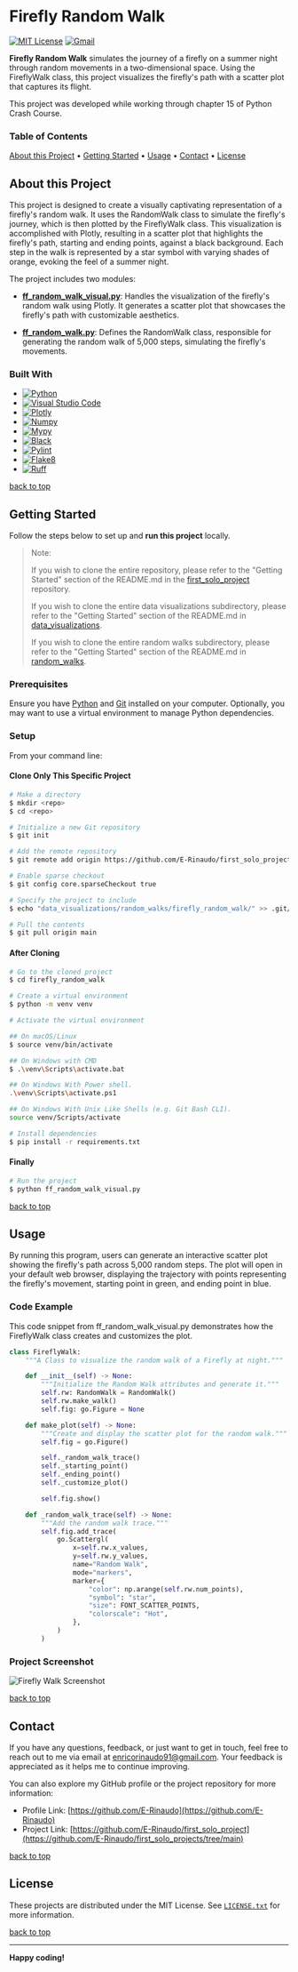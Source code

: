 # Firefly Random Walk

[![MIT License][license-shield]][license-url]
[![Gmail][Gmail-shield]][Gmail-url]

**Firefly Random Walk** simulates the journey of a firefly on a summer night through random movements in a two-dimensional space. Using the FireflyWalk class, this project visualizes the firefly's path with a scatter plot that captures its flight.

This project was developed while working through chapter 15 of Python Crash Course.

<!-- markdownlint-disable MD001 -->
### Table of Contents

[About this Project](#about-this-project) •
[Getting Started](#getting-started) •
[Usage](#usage) •
[Contact](#contact) •
[License](#license)
<!-- markdownlint-enable MD001 -->

## About this Project

This project is designed to create a visually captivating representation of a firefly's random walk. It uses the RandomWalk class to simulate the firefly's journey, which is then plotted by the FireflyWalk class. This visualization is accomplished with Plotly, resulting in a scatter plot that highlights the firefly's path, starting and ending points, against a black background. Each step in the walk is represented by a star symbol with varying shades of orange, evoking the feel of a summer night.

The project includes two modules:

+ **[ff_random_walk_visual.py][FF-Random-Walk-Visual-url]**:
Handles the visualization of the firefly's random walk using Plotly. It generates a scatter plot that showcases the firefly's path with customizable aesthetics.

+ **[ff_random_walk.py][FF-Random-Walk-url]**:
Defines the RandomWalk class, responsible for generating the random walk of 5,000 steps, simulating the firefly's movements.

### Built With

+ [![Python][Python-badge]][Python-url]
+ [![Visual Studio Code][VSCode-badge]][VSCode-url]
+ [![Plotly][Plotly-badge]][Plotly-url]
+ [![Numpy][Numpy-badge]][Numpy-url]
+ [![Mypy][Mypy-badge]][Mypy-url]
+ [![Black][Black-badge]][Black-url]
+ [![Pylint][Pylint-badge]][Pylint-url]
+ [![Flake8][Flake8-badge]][Flake8-url]
+ [![Ruff][Ruff-badge]][Ruff-url]
  
[back to top](#firefly-random-walk)

## Getting Started

Follow the steps below to set up and **run this project** locally.

> Note:
>
> If you wish to clone the entire repository, please refer to the "Getting Started" section of the README.md in the [first_solo_project][First-Solo-Project-url] repository.
>
> If you wish to clone the entire data visualizations subdirectory, please refer to the "Getting Started" section of the README.md in [data_visualizations][Data-Visualizations-url].
>
> If you wish to clone the entire random walks subdirectory, please refer to the "Getting Started" section of the README.md in [random_walks][Random-Walks-url].

### Prerequisites

Ensure you have [Python][Python-download] and [Git][Git-download] installed on your computer.
Optionally, you may want to use a virtual environment to manage Python dependencies.

### Setup

From your command line:

#### Clone Only This Specific Project

```bash
# Make a directory
$ mkdir <repo>
$ cd <repo>

# Initialize a new Git repository
$ git init

# Add the remote repository
$ git remote add origin https://github.com/E-Rinaudo/first_solo_projects.git

# Enable sparse checkout
$ git config core.sparseCheckout true

# Specify the project to include
$ echo "data_visualizations/random_walks/firefly_random_walk/" >> .git/info/sparse-checkout

# Pull the contents
$ git pull origin main
```

#### After Cloning

```bash
# Go to the cloned project
$ cd firefly_random_walk

# Create a virtual environment
$ python -m venv venv

# Activate the virtual environment

## On macOS/Linux
$ source venv/bin/activate

## On Windows with CMD
$ .\venv\Scripts\activate.bat

## On Windows With Power shell.
.\venv\Scripts\activate.ps1

## On Windows With Unix Like Shells (e.g. Git Bash CLI).
source venv/Scripts/activate

# Install dependencies
$ pip install -r requirements.txt
```

#### Finally

```bash
# Run the project
$ python ff_random_walk_visual.py
```

[back to top](#firefly-random-walk)

## Usage

By running this program, users can generate an interactive scatter plot showing the firefly's path across 5,000 random steps. The plot will open in your default web browser, displaying the trajectory with points representing the firefly's movement, starting point in green, and ending point in blue.

### Code Example

This code snippet from ff_random_walk_visual.py demonstrates how the FireflyWalk class creates and customizes the plot.

```py
class FireflyWalk:
    """A Class to visualize the random walk of a Firefly at night."""

    def __init__(self) -> None:
        """Initialize the Random Walk attributes and generate it."""
        self.rw: RandomWalk = RandomWalk()
        self.rw.make_walk()
        self.fig: go.Figure = None

    def make_plot(self) -> None:
        """Create and display the scatter plot for the random walk."""
        self.fig = go.Figure()

        self._random_walk_trace()
        self._starting_point()
        self._ending_point()
        self._customize_plot()

        self.fig.show()

    def _random_walk_trace(self) -> None:
        """Add the random walk trace."""
        self.fig.add_trace(
            go.Scattergl(
                x=self.rw.x_values,
                y=self.rw.y_values,
                name="Random Walk",
                mode="markers",
                marker={
                    "color": np.arange(self.rw.num_points),
                    "symbol": "star",
                    "size": FONT_SCATTER_POINTS,
                    "colorscale": "Hot",
                },
            )
        )
```

### Project Screenshot

![Firefly Walk Screenshot][Screenshot-url]

[back to top](#firefly-random-walk)

## Contact

If you have any questions, feedback, or just want to get in touch, feel free to reach out to me via email at <enricorinaudo91@gmail.com>.
Your feedback is appreciated as it helps me to continue improving.

You can also explore my GitHub profile or the project repository for more information:

+ Profile Link: [https://github.com/E-Rinaudo](https://github.com/E-Rinaudo)
+ Project Link: [https://github.com/E-Rinaudo/first_solo_project](https://github.com/E-Rinaudo/first_solo_projects/tree/main)

[back to top](#firefly-random-walk)

## License

These projects are distributed under the MIT License. See [`LICENSE.txt`][license-url] for more information.

[back to top](#firefly-random-walk)

---

**Happy coding!**

<!-- SHIELDS -->
[license-shield]: https://img.shields.io/github/license/E-Rinaudo/first_solo_projects.svg?style=flat
[license-url]: https://github.com/E-Rinaudo/first_solo_projects/blob/main/LICENSE.txt
[Gmail-shield]: https://img.shields.io/badge/Gmail-D14836?style=flat&logo=gmail&logoColor=white
[Gmail-url]: mailto:enricorinaudo91@gmail.com

<!-- BADGES -->
[Python-badge]: https://img.shields.io/badge/python-3670A0?logo=python&logoColor=ffdd54&style=flat
[Python-url]: https://docs.python.org/3/
[VSCode-badge]: https://img.shields.io/badge/Visual%20Studio%20Code-007ACC?logo=visualstudiocode&logoColor=fff&style=flat
[VSCode-url]: https://code.visualstudio.com/docs
[Plotly-badge]: https://img.shields.io/badge/Plotly-239120?style=flat&logo=plotly&logoColor=white
[Plotly-url]: https://plotly.com/python/
[Numpy-badge]: https://img.shields.io/badge/numpy-%234B8BBE?style=flat&logo=numpy&logoColor=white
[Numpy-url]: https://numpy.org/doc/stable/
[Mypy-badge]: https://img.shields.io/badge/mypy-checked-blue?style=flat
[Mypy-url]: https://mypy.readthedocs.io/
[Black-badge]: https://img.shields.io/badge/code%20style-black-000000.svg
[Black-url]: https://black.readthedocs.io/en/stable/
[Pylint-badge]: https://img.shields.io/badge/linting-pylint-yellowgreen?style=flat
[Pylint-url]: https://pylint.readthedocs.io/
[Ruff-badge]: https://img.shields.io/endpoint?url=https://raw.githubusercontent.com/astral-sh/ruff/main/assets/badge/v2.json
[Ruff-url]: https://docs.astral.sh/ruff/tutorial/
[Flake8-badge]: https://img.shields.io/badge/linting-flake8-blue?style=flat
[Flake8-url]: https://flake8.pycqa.org/en/latest/

<!-- PROJECTS LINKS -->
[FF-Random-Walk-Visual-url]: https://github.com/E-Rinaudo/first_solo_projects/blob/main/data_visualizations/random_walks/firefly_random_walk/ff_random_walk_visual.py
[FF-Random-Walk-url]: https://github.com/E-Rinaudo/first_solo_projects/blob/main/data_visualizations/random_walks/firefly_random_walk/ff_random_walk.py
[Data-Visualizations-url]: https://github.com/E-Rinaudo/first_solo_projects/tree/main/data_visualizations
[Random-Walks-url]: https://github.com/E-Rinaudo/first_solo_projects/tree/main/data_visualizations/random_walks

<!-- SCREENSHOT -->
[Screenshot-url]: screenshot/firefly.png

<!-- MAIN README -->
[First-Solo-Project-url]: https://github.com/E-Rinaudo/first_solo_projects/blob/main/README.md

<!-- PREREQUISITES LINKS -->
[Python-download]: https://www.python.org/downloads/
[Git-download]: https://git-scm.com
